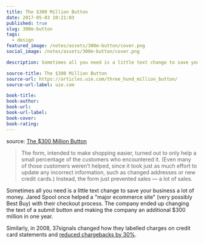 ```yaml
---
title: The $300 Million Button
date: 2017-05-03 10:21:03
published: true
slug: 300m-button
tags:
  - design
featured_image: /notes/assets/300m-button/cover.png
social_image: /notes/assets/300m-button/cover.png

description: Sometimes all you need is a little text change to save your business a lot of money.

source-title: The $300 Million Button
source-url: https://articles.uie.com/three_hund_million_button/
source-url-label: uie.com

book-title:
book-author:
book-url:
book-url-label:
book-cover:
book-rating:
---
```


source: [The \$300 Million Button](https://articles.uie.com/three_hund_million_button/)

> The form, intended to make shopping easier, turned out to only help a small percentage of the customers who encountered it. (Even many of those customers weren’t helped, since it took just as much effort to update any incorrect information, such as changed addresses or new credit cards.) Instead, the form just prevented sales — a lot of sales.

Sometimes all you need is a little text change to save your business a lot of money. Jared Spool once helped a "major ecommerce site" (very possibly Best Buy) with their checkout process. The company ended up changing the text of a submit button and making the company an additional \$300 million in one year.

Similarly, in 2008, 37signals changed how they labelled charges on credit card statements and [reduced chargebacks by 30%](http://www.37signals.com/svn/posts/1545-how-we-reduced-chargebacks-by-30-as-a-percentage-of-sales).

